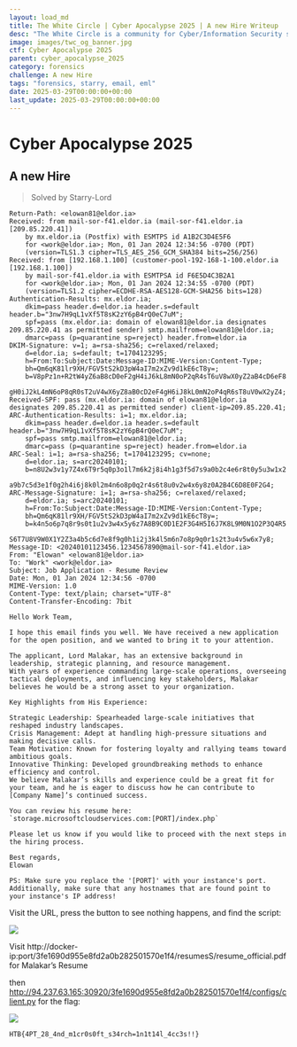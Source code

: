 ```yaml
---
layout: load_md
title: The White Circle | Cyber Apocalypse 2025 | A new Hire Writeup
desc: "The White Circle is a community for Cyber/Information Security students, enthusiasts and professionals. You can discuss anything related to Security, share your knowledge with others, get help when you need it and proceed further in your journey with amazing people from all over the world."
image: images/twc_og_banner.jpg
ctf: Cyber Apocalypse 2025
parent: cyber_apocalypse_2025
category: forensics
challenge: A new Hire
tags: "forensics, starry, email, eml"
date: 2025-03-29T00:00:00+00:00
last_update: 2025-03-29T00:00:00+00:00
---
```


<h1 class="heading card-title white-text">Cyber Apocalypse 2025</h1>

## A new Hire
> Solved by Starry-Lord


    Return-Path: <elowan81@eldor.ia>
    Received: from mail-sor-f41.eldor.ia (mail-sor-f41.eldor.ia [209.85.220.41])
        by mx.eldor.ia (Postfix) with ESMTPS id A1B2C3D4E5F6
        for <work@eldor.ia>; Mon, 01 Jan 2024 12:34:56 -0700 (PDT)
        (version=TLS1.3 cipher=TLS_AES_256_GCM_SHA384 bits=256/256)
    Received: from [192.168.1.100] (customer-pool-192-168-1-100.eldor.ia [192.168.1.100])
        by mail-sor-f41.eldor.ia with ESMTPSA id F6E5D4C3B2A1
        for <work@eldor.ia>; Mon, 01 Jan 2024 12:34:55 -0700 (PDT)
        (version=TLS1.2 cipher=ECDHE-RSA-AES128-GCM-SHA256 bits=128)
    Authentication-Results: mx.eldor.ia;
        dkim=pass header.d=eldor.ia header.s=default header.b="3nw7H9qL1vXf5T8sK2zY6pB4rQ0eC7uM";
        spf=pass (mx.eldor.ia: domain of elowan81@eldor.ia designates 209.85.220.41 as permitted sender) smtp.mailfrom=elowan81@eldor.ia;
        dmarc=pass (p=quarantine sp=reject) header.from=eldor.ia
    DKIM-Signature: v=1; a=rsa-sha256; c=relaxed/relaxed;
        d=eldor.ia; s=default; t=1704123295;
        h=From:To:Subject:Date:Message-ID:MIME-Version:Content-Type;
        bh=Qm6qK81lr9XH/FGV5tS2kD3pW4aI7m2xZv9d1kE6cT8y=;
        b=V8pPz1n+R2tW4yZ6aB8cD0eF2gH4iJ6kL8mN0oP2qR4sT6uV8wX0yZ2aB4cD6eF8
         gH0iJ2kL4mN6oP8qR0sT2uV4wX6yZ8aB0cD2eF4gH6iJ8kL0mN2oP4qR6sT8uV0wX2yZ4;
    Received-SPF: pass (mx.eldor.ia: domain of elowan81@eldor.ia designates 209.85.220.41 as permitted sender) client-ip=209.85.220.41;
    ARC-Authentication-Results: i=1; mx.eldor.ia;
        dkim=pass header.d=eldor.ia header.s=default header.b="3nw7H9qL1vXf5T8sK2zY6pB4rQ0eC7uM";
        spf=pass smtp.mailfrom=elowan81@eldor.ia;
        dmarc=pass (p=quarantine sp=reject) header.from=eldor.ia
    ARC-Seal: i=1; a=rsa-sha256; t=1704123295; cv=none;
        d=eldor.ia; s=arc20240101;
        b=n8U2w3v1y7Z4x6T9r5q0p3o1l7m6k2j8i4h1g3f5d7s9a0b2c4e6r8t0y5u3w1x2
         a9b7c5d3e1f0g2h4i6j8k0l2m4n6o8p0q2r4s6t8u0v2w4x6y8z0A2B4C6D8E0F2G4;
    ARC-Message-Signature: i=1; a=rsa-sha256; c=relaxed/relaxed;
        d=eldor.ia; s=arc20240101;
        h=From:To:Subject:Date:Message-ID:MIME-Version:Content-Type;
        bh=Qm6qK81lr9XH/FGV5tS2kD3pW4aI7m2xZv9d1kE6cT8y=;
        b=k4n5o6p7q8r9s0t1u2v3w4x5y6z7A8B9C0D1E2F3G4H5I6J7K8L9M0N1O2P3Q4R5
         S6T7U8V9W0X1Y2Z3a4b5c6d7e8f9g0h1i2j3k4l5m6n7o8p9q0r1s2t3u4v5w6x7y8;
    Message-ID: <20240101123456.1234567890@mail-sor-f41.eldor.ia>
    From: "Elowan" <elowan81@eldor.ia>
    To: "Work" <work@eldor.ia>
    Subject: Job Application - Resume Review 
    Date: Mon, 01 Jan 2024 12:34:56 -0700
    MIME-Version: 1.0
    Content-Type: text/plain; charset="UTF-8"
    Content-Transfer-Encoding: 7bit
    
    Hello Work Team,
    
    I hope this email finds you well. We have received a new application for the open position, and we wanted to bring it to your attention.
    
    The applicant, Lord Malakar, has an extensive background in leadership, strategic planning, and resource management. 
    With years of experience commanding large-scale operations, overseeing tactical deployments, and influencing key stakeholders, Malakar believes he would be a strong asset to your organization.
    
    Key Highlights from His Experience:
    
    Strategic Leadership: Spearheaded large-scale initiatives that reshaped industry landscapes.
    Crisis Management: Adept at handling high-pressure situations and making decisive calls.
    Team Motivation: Known for fostering loyalty and rallying teams toward ambitious goals.
    Innovative Thinking: Developed groundbreaking methods to enhance efficiency and control.
    We believe Malakar’s skills and experience could be a great fit for your team, and he is eager to discuss how he can contribute to [Company Name]’s continued success.
    
    You can review his resume here:
    `storage.microsoftcloudservices.com:[PORT]/index.php`
    
    Please let us know if you would like to proceed with the next steps in the hiring process.
    
    Best regards,
    Elowan
    
    PS: Make sure you replace the '[PORT]' with your instance's port. Additionally, make sure that any hostnames that are found point to your instance's IP address!
    

Visit the URL, press the button to see nothing happens, and find the script:


![](https://i.imgur.com/Eo7EL5m.png)


Visit http://docker-ip:port/3fe1690d955e8fd2a0b282501570e1f4/resumesS/resume_official.pdf
for Malakar’s Resume

then http://94.237.63.165:30920/3fe1690d955e8fd2a0b282501570e1f4/configs/client.py
for the flag:


![](https://i.imgur.com/ECso4Yu.png)

    HTB{4PT_28_4nd_m1cr0s0ft_s34rch=1n1t14l_4cc3s!!}


